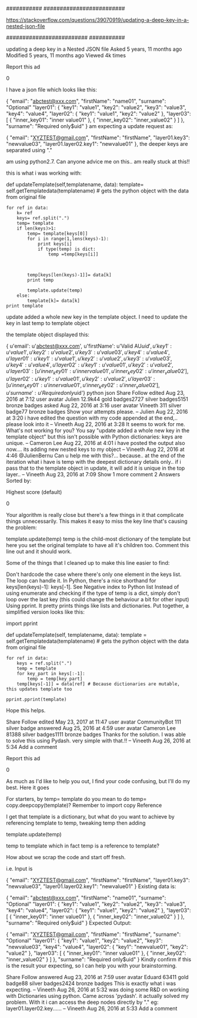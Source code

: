 ###########
#########################

https://stackoverflow.com/questions/39070919/updating-a-deep-key-in-a-nested-json-file

#########################
###########

updating a deep key in a Nested JSON file
Asked 5 years, 11 months ago
Modified 5 years, 11 months ago
Viewed 4k times

Report this ad

0


I have a json file which looks like this:

{
    "email": "abctest@xxx.com", 
    "firstName": "name01", 
    "surname": "Optional"
    "layer01": {
        "key1": "value1", 
        "key2": "value2", 
        "key3": "value3", 
        "key4": "value4", 
        "layer02": {
            "key1": "value1", 
            "key2": "value2"
        }, 
        "layer03": [
            {
                "inner_key01": "inner value01"
            }, 
            {
                "inner_key02": "inner_value02"
            }
        ]
    }, 
    "surname": "Required only$uid"
}
am expecting a update request as:

{
                "email": "XYZTEST@gmail.com",
                "firstName": "firstName",
                "layer01.key3": "newvalue03",
                "layer01.layer02.key1": "newvalue01"
            },
the deeper keys are separated using "."

am using python2.7. Can anyone advice me on this.. am really stuck at this!!

this is what i was working with:

def updateTemplate(self,templatename, data):
    template= self.getTemplatedata(templatename) # gets the python object with the data from original file

    for ref in data:
        k= ref
        keys= ref.split(".")
        temp= template
        if len(keys)>1:
            temp= template[keys[0]]
            for i in range(1,lens(keys)-1):
                print keys[i]
                if type(temp) is dict:
                    temp =temp[keys[i]]



            temp[keys[len(keys)-1]]= data[k]
            print temp

            template.update(temp)        
        else:
            template[k]= data[k]   
    print template  
update added a whole new key in the template object. I need to update the key in last temp to template object

the template object displayed this:

{   u'email': u'abctest@xxx.com',
    u'firstName': u'Valid AU$uid',
    u'key1': u'value1',
    u'key2': u'value2',
    u'key3': u'value03',
    u'key4': u'value4',
    u'layer01': {   u'key1': u'value1',
                    u'key2': u'value2',
                    u'key3': u'value03',
                    u'key4': u'value4',
                    u'layer02': {   u'key1': u'value01', u'key2': u'value2'},
                    u'layer03': [   {   u'inner_key01': u'inner value01'},
                                    {   u'inner_key02': u'inner_value02'}]},
    u'layer02': {   u'key1': u'value01', u'key2': u'value2'},
    u'layer03': [   {   u'inner_key01': u'inner value01'},
                    {   u'inner_key02': u'inner_value02'}],
    u'surname': u'Required only$uid'}
python
json
Share
Follow
edited Aug 23, 2016 at 7:12
user avatar
Julien
12.9k44 gold badges2727 silver badges5151 bronze badges
asked Aug 22, 2016 at 3:16
user avatar
Vineeth
311 silver badge77 bronze badges
Show your attempts please. – 
Julien
 Aug 22, 2016 at 3:20
i have edited the question with my code appended at the end,.. please look into it – 
Vineeth
 Aug 22, 2016 at 3:28
It seems to work for me. What's not working for you? You say "update added a whole new key in the template object" but this isn't possible with Python dictionaries: keys are unique. – 
Cameron Lee
 Aug 22, 2016 at 4:01
i have posted the output also now.... its adding new nested keys to my object – 
Vineeth
 Aug 22, 2016 at 4:46 
@JulienBernu Can u help me with this?... because.. at the end of the iteration what i have is temp with the deepest dictionary details only.. if i pass that to the template object in update, it will add it is unique in the top layer.. – 
Vineeth
 Aug 23, 2016 at 7:09
Show 1 more comment
2 Answers
Sorted by:

Highest score (default)

0

Your algorithm is really close but there's a few things in it that complicate things unnecessarily. This makes it easy to miss the key line that's causing the problem:

template.update(temp) 
temp is the child-most dictionary of the template but here you set the original template to have all it's children too. Comment this line out and it should work.

Some of the things that I cleaned up to make this line easier to find:

Don't hardcode the case where there's only one element in the keys list. The loop can handle it.
In Python, there's a nice shorthand for keys[len(keys)-1]: keys[-1]. See Negative index to Python list
Instead of using enumerate and checking if the type of temp is a dict, simply don't loop over the last key (this could change the behaviour a bit for other input)
Using pprint. It pretty prints things like lists and dictionaries.
Put together, a simplified version looks like this:

import pprint

def updateTemplate(self, templatename, data):
    template = self.getTemplatedata(templatename) # gets the python object with the data from original file

    for ref in data:
        keys = ref.split(".")
        temp = template
        for key_part in keys[:-1]:
            temp = temp[key_part]
        temp[keys[-1]] = data[ref] # Because dictionaries are mutable, this updates template too

    pprint.pprint(template)  
Hope this helps.

Share
Follow
edited May 23, 2017 at 11:47
user avatar
CommunityBot
111 silver badge
answered Aug 25, 2016 at 4:59
user avatar
Cameron Lee
81388 silver badges1111 bronze badges
Thanks for the solution. I was able to solve this using Pydash. very simple with that.!! – 
Vineeth
 Aug 26, 2016 at 5:34
Add a comment

Report this ad

0

As much as I'd like to help you out, I find your code confusing, but I'll do my best. Here it goes

For starters, by temp= template do you mean to do temp= copy.deepcopy(template)? Remember to import copy Reference

I get that template is a dictionary, but what do you want to achieve by referencing template to temp, tweaking temp then adding

template.update(temp)

temp to template which in fact temp is a reference to template?

How about we scrap the code and start off fresh.

i.e. Input is

{
    "email": "XYZTEST@gmail.com",
    "firstName": "firstName",
    "layer01.key3": "newvalue03",
    "layer01.layer02.key1": "newvalue01"
}
Existing data is:

{
    "email": "abctest@xxx.com", 
    "firstName": "name01", 
    "surname": "Optional"
    "layer01": {
        "key1": "value1", 
        "key2": "value2", 
        "key3": "value3", 
        "key4": "value4", 
        "layer02": {
            "key1": "value1", 
            "key2": "value2"
        }, 
        "layer03": [
            {
                "inner_key01": "inner value01"
            }, 
            {
                "inner_key02": "inner_value02"
            }
        ]
    }, 
    "surname": "Required only$uid"
}
Expected Output:

{
    "email": "XYZTEST@gmail.com", 
    "firstName": "firstName", 
    "surname": "Optional"
    "layer01": {
        "key1": "value1", 
        "key2": "value2", 
        "key3": "newvalue03", 
        "key4": "value4", 
        "layer02": {
            "key1": "newvalue01", 
            "key2": "value2"
        }, 
        "layer03": [
            {
                "inner_key01": "inner value01"
            }, 
            {
                "inner_key02": "inner_value02"
            }
        ]
    }, 
    "surname": "Required only$uid"
}
Kindly confirm if this is the result your expecting, so I can help you with your brainstorming.

Share
Follow
answered Aug 23, 2016 at 7:59
user avatar
Eduard
63411 gold badge88 silver badges2424 bronze badges
This is exactly what i was expecting. – 
Vineeth
 Aug 26, 2016 at 5:32
was doing some R&D on working with Dictionaries using python. Came across 'pydash'. it actually solved my problem. With it i can access the deep nodes directly by "." eg: layer01.layer02.key...... – 
Vineeth
 Aug 26, 2016 at 5:33
Add a comment
